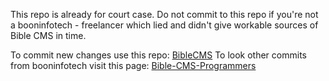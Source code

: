 This repo is  already for court case. Do not commit to this repo 
if you're not a booninfotech - freelancer which lied and didn't give workable sources of Bible CMS in time.


To commit new changes use this repo: [BibleCMS](https://github.com/goldenbible/BibleCMS)
To look other commits from booninfotech visit this page:  [Bible-CMS-Programmers](https://github.com/Golden-Bible-Programmers)
